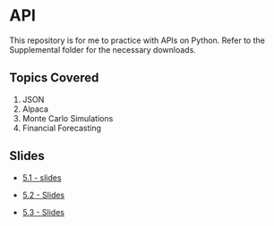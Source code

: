 # API
This repository is for me to practice with APIs on Python. Refer to the Supplemental folder for the necessary downloads.

## Topics Covered
1. JSON
2. Alpaca
3. Monte Carlo Simulations
4. Financial Forecasting

## Slides

* [5.1 - slides](https://docs.google.com/presentation/d/1o2QoZbtZ2GZ3xU3Gn-e6A45Seh51q_3hrS4rIvVU4gE/edit#slide=id.g54ab1329fa_1_44)

* [5.2 - Slides](https://docs.google.com/presentation/d/1nLOML23luRL2kAf2l_o5KquVgD7_V1I8o1sTMMwG6Yw/edit#slide=id.g54ab1329fa_1_44)

* [5.3 - Slides](https://docs.google.com/presentation/d/1l_4Ae7a2LgegfbekwuzG_8B4MXiGNmSXRr1-6hNU7g8/edit#slide=id.g6ec1934e02_0_1068)